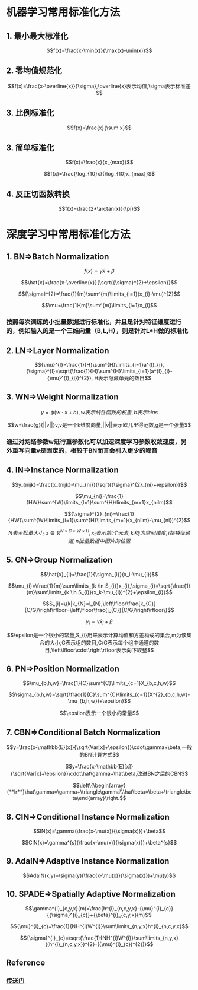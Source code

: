 # 机器学习常用标准化方法

## 1. 最小最大标准化

$$f(x)=\frac{x-\min(x)}{\max(x)-\min(x)}$$

## 2. 零均值规范化

$$f(x)=\frac{x-\overline{x}}{\sigma},\overline{x}表示均值,\sigma表示标准差$$

## 3. 比例标准化

$$f(x)=\frac{x}{\sum x}$$

## 3. 简单标准化

$$f(x)=\frac{x}{x_{max}}$$

$$f(x)=\frac{\log_{10}x}{\log_{10}x_{max}}$$

## 4. 反正切函数转换

$$f(x)=\frac{2*\arctan(x)}{\pi}$$

# 深度学习中常用标准化方法

## 1. BN=>Batch Normalization

$$f(x)=\gamma\hat{x}+\beta$$

$$\hat{x}=\frac{x-\overline{x}}{\sqrt{{\sigma}^{2}+\epsilon}}$$

$${\sigma}^{2}=\frac{1}{m}\sum^{m}\limits_{i=1}(x_{i}-\mu)^{2}$$

$$\mu=\frac{1}{m}\sum^{m}\limits_{i=1}x_{i}$$

### 按照每次训练的小批量数据进行标准化，并且是针对特征维度进行的，例如输入的是一个三维向量（B,L,H），则是针对L*H做的标准化

## 2. LN=>Layer Normalization

$${\mu}^{l}=\frac{1}{H}\sum^{H}\limits_{i=1}a^{l}_{i},{\sigma}^{l}=\sqrt{\frac{1}{H}\sum^{H}\limits_{i=1}(a^{l}_{i}-{\mu}^{l}_{i})^{2}}, H表示隐藏单元的数目$$

## 3. WN=>Weight Normalization

$$y=\phi(w\cdot x+b),w表示线性函数的权重,b表示bias$$

$$w=\frac{g}{||v||}v,v是一个k维度向量,||v||表示欧几里得范数,g是一个张量$$

### 通过对网络参数w进行重参数化可以加速深度学习参数收敛速度，另外重写向量v是固定的，相较于BN而言会引入更少的噪音

## 4. IN=>Instance Normalization

$$y_{nijk}=\frac{x_{nijk}-\mu_{ni}}{\sqrt{{\sigma}^{2}_{ni}+\epsilon}}$$

$$\mu_{ni}=\frac{1}{HW}\sum^{W}\limits_{l=1}\sum^{H}\limits_{m=1}x_{nilm}$$

$${\sigma}^{2}_{ni}=\frac{1}{HW}\sum^{W}\limits_{i=1}\sum^{H}\limits_{m=1}(x_{nilm}-\mu_{ni})^{2}$$

$$N表示批量大小,x\in\mathbb{R}^{N\times C\times W\times H},x_{t}表示第t个元素,k和j为空间维度,i指特征通道,n批量数据中图片的位置$$

## 5. GN=>Group Normalization

$$\hat{x}_{i}=\frac{1}{\sigma_{i}}(x_i-\mu_{i})$$

$$\mu_{i}=\frac{1}{m}\sum\limits_{k \in S_{i}}x_{i},\sigma_{i}=\sqrt{\frac{1}{m}\sum\limits_{k \in S_{i}}(x_k-\mu_{i})^{2}+\epsilon_{i}}$$

$$S_{i}=\{k|k_{N}=i_{N},\left\lfloor\frac{k_{C}}{C/G}\right\rfloor=\left\lfloor\frac{i_{C}}{C/G}\right\rfloor\}$$

$$y_{i}=\gamma\hat{x}_{i}+\beta$$

$$\epsilon是一个很小的常量,S_{i}用来表示计算均值和方差构成的集合,m为该集合的大小,G表示组的数目,C/G表示每个组中通道的数目,\left\lfloor\cdot\right\rfloor表示向下取整$$

## 6. PN=>Position Normalization

$$\mu_{b,h,w}=\frac{1}{C}\sum^{C}\limits_{c=1}X_{b,c,h,w}$$

$$\sigma_{b,h,w}=\sqrt{\frac{1}{C}\sum^{C}\limits_{c=1}(X^{2}_{b,c,h,w}-\mu_{b,h,w})+\epsilon}$$

$$\epsilon表示一个很小的常量$$

## 7. CBN=>Conditional Batch Normalization

$$y=\frac{x-\mathbb{E}[x]}{\sqrt{Var[x]+\epsilon}}\cdot\gamma+\beta,一般的BN计算方式$$

$$y=\frac{x-\mathbb{E}[x]}{\sqrt{Var[x]+\epsilon}}\cdot\hat\gamma+\hat\beta,改进BN之后的CBN$$

$$\left\{\begin{array}{**lr**}\hat\gamma=\gamma+\triangle\gamma\\\hat\beta=\beta+\triangle\beta\end{array}\right.$$

## 8. CIN=>Conditional Instance Normalization

$$IN(x)=\gamma(\frac{x-\mu(x)}{\sigma(x)})+\beta$$

$$CIN(x)=\gamma^{s}(\frac{x-\mu(x)}{\sigma(x)})+\beta^{s}$$

## 9. AdaIN=>Adaptive Instance Normalization

$$AdaIN(x,y)=\sigma(y)(\frac{x-\mu(x)}{\sigma(x)})+\mu(y)$$

## 10. SPADE=>Spatially Adaptive Normalization

$$\gamma^{i}_{c,y,x}(m)=\frac{h^{i}_{n,c,y,x}-{\mu}^{i}_{c}}{{\sigma}^{i}_{c}}+{\beta}^{i}_{c,y,x}(m)$$

$${\mu}^{i}_{c}=\frac{1}{NH^{i}W^{i}}\sum\limits_{n,y,x}h^{i}_{n,c,y,x}$$

$${\sigma}^{i}_{c}=\sqrt{\frac{1}{NH^{i}W^{i}}\sum\limits_{n,y,x}((h^{i}_{n,c,y,x})^{2}-({\mu}^{i}_{c})^{2})}$$

## Reference

### [传送门](https://zhuanlan.zhihu.com/p/142866736)

